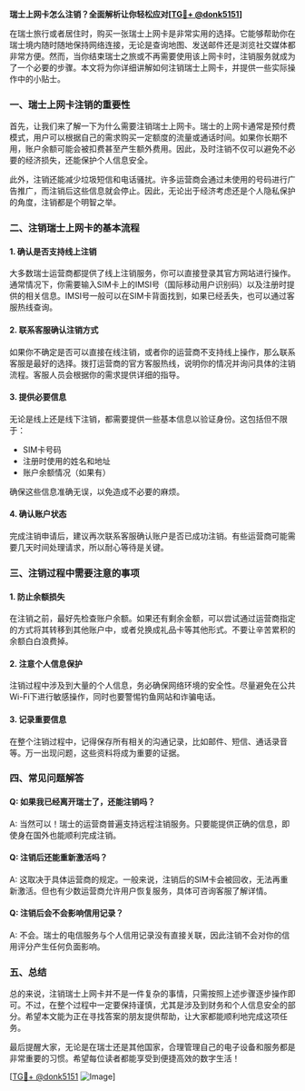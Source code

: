 **瑞士上网卡怎么注销？全面解析让你轻松应对[[TG💪+ @donk5151](https://t.me/s/donk5151)]**

在瑞士旅行或者居住时，购买一张瑞士上网卡是非常实用的选择。它能够帮助你在瑞士境内随时随地保持网络连接，无论是查询地图、发送邮件还是浏览社交媒体都非常方便。然而，当你结束瑞士之旅或不再需要使用该上网卡时，注销服务就成为了一个必要的步骤。本文将为你详细讲解如何注销瑞士上网卡，并提供一些实际操作中的小贴士。

### 一、瑞士上网卡注销的重要性

首先，让我们来了解一下为什么需要注销瑞士上网卡。瑞士的上网卡通常是预付费模式，用户可以根据自己的需求购买一定额度的流量或通话时间。如果你长期不用，账户余额可能会被扣费甚至产生额外费用。因此，及时注销不仅可以避免不必要的经济损失，还能保护个人信息安全。

此外，注销还能减少垃圾短信和电话骚扰。许多运营商会通过未使用的号码进行广告推广，而注销后这些信息就会停止。因此，无论出于经济考虑还是个人隐私保护的角度，注销都是个明智之举。

### 二、注销瑞士上网卡的基本流程

#### 1. 确认是否支持线上注销
大多数瑞士运营商都提供了线上注销服务，你可以直接登录其官方网站进行操作。通常情况下，你需要输入SIM卡上的IMSI号（国际移动用户识别码）以及注册时提供的相关信息。IMSI号一般可以在SIM卡背面找到，如果已经丢失，也可以通过客服热线查询。

#### 2. 联系客服确认注销方式
如果你不确定是否可以直接在线注销，或者你的运营商不支持线上操作，那么联系客服是最好的选择。拨打运营商的官方客服热线，说明你的情况并询问具体的注销流程。客服人员会根据你的需求提供详细的指导。

#### 3. 提供必要信息
无论是线上还是线下注销，都需要提供一些基本信息以验证身份。这包括但不限于：
- SIM卡号码
- 注册时使用的姓名和地址
- 账户余额情况（如果有）

确保这些信息准确无误，以免造成不必要的麻烦。

#### 4. 确认账户状态
完成注销申请后，建议再次联系客服确认账户是否已成功注销。有些运营商可能需要几天时间处理请求，所以耐心等待是关键。

### 三、注销过程中需要注意的事项

#### 1. 防止余额损失
在注销之前，最好先检查账户余额。如果还有剩余金额，可以尝试通过运营商指定的方式将其转移到其他账户中，或者兑换成礼品卡等其他形式。不要让辛苦累积的余额白白浪费掉。

#### 2. 注意个人信息保护
注销过程中涉及到大量的个人信息，务必确保网络环境的安全性。尽量避免在公共Wi-Fi下进行敏感操作，同时也要警惕钓鱼网站和诈骗电话。

#### 3. 记录重要信息
在整个注销过程中，记得保存所有相关的沟通记录，比如邮件、短信、通话录音等。万一出现问题，这些资料将成为重要的证据。

### 四、常见问题解答

#### Q: 如果我已经离开瑞士了，还能注销吗？
A: 当然可以！瑞士的运营商普遍支持远程注销服务。只要能提供正确的信息，即使身在国外也能顺利完成注销。

#### Q: 注销后还能重新激活吗？
A: 这取决于具体运营商的规定。一般来说，注销后的SIM卡会被回收，无法再重新激活。但也有少数运营商允许用户恢复服务，具体可咨询客服了解详情。

#### Q: 注销后会不会影响信用记录？
A: 不会。瑞士的电信服务与个人信用记录没有直接关联，因此注销不会对你的信用评分产生任何负面影响。

### 五、总结

总的来说，注销瑞士上网卡并不是一件复杂的事情，只需按照上述步骤逐步操作即可。不过，在整个过程中一定要保持谨慎，尤其是涉及到财务和个人信息安全的部分。希望本文能为正在寻找答案的朋友提供帮助，让大家都能顺利地完成这项任务。

最后提醒大家，无论是在瑞士还是其他国家，合理管理自己的电子设备和服务都是非常重要的习惯。希望每位读者都能享受到便捷高效的数字生活！

[[TG💪+ @donk5151](https://t.me/s/donk5151) ![Image](https://i.postimg.cc/rwNCRYN7/Snipaste-2025-04-30-17-27-05.png)]